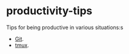 # productivity-tips
Tips for being productive in various situations:s
- [Git](./git/README.md).
- [tmux](./tmux/README.md).
